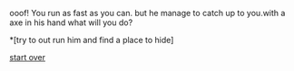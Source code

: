 
ooof! You run as fast as you can. but he manage to catch up to you.with a axe in his hand what will you do?

*[try to out run him and find a place to hide]

[start over](../README.md)

